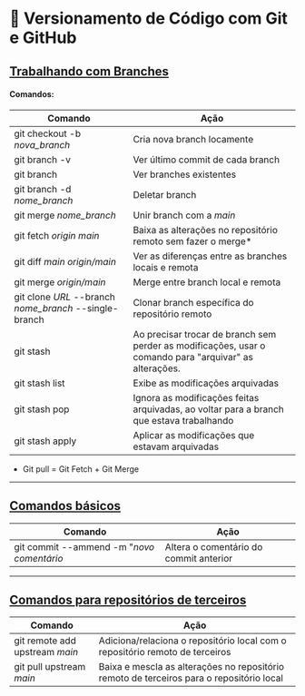 # 🌴 Versionamento de Código com Git e GitHub

## <u>Trabalhando com Branches</u>

#### Comandos:

| Comando                                                | Ação                                                                                                   |
| ------------------------------------------------------ | ------------------------------------------------------------------------------------------------------ |
| git checkout -b *nova_branch*                          | Cria nova branch locamente                                                                             |
| git branch -v                                          | Ver último commit de cada branch                                                                       |
| git branch                                             | Ver branches existentes                                                                                |
| git branch -d *nome_branch*                            | Deletar branch                                                                                         |
| git merge *nome_branch*                                | Unir branch com a *main*                                                                               |
| git fetch *origin main*                                | Baixa as alterações no repositório remoto sem fazer o merge*                                           |
| git diff *main origin/main*                            | Ver as diferenças entre as branches locais e remota                                                    |
| git merge *origin/main*                                | Merge entre branch local e remota                                                                      |
| git clone *URL* --branch *nome_branch* --single-branch | Clonar branch específica do repositório remoto                                                         |
| git stash                                              | Ao precisar trocar de branch sem perder as modificações, usar o comando para "arquivar" as alterações. |
| git stash list                                         | Exibe as modificações arquivadas                                                                       |
| git stash pop                                          | Ignora as modificações feitas arquivadas, ao voltar para a branch que estava trabalhando               |
| git stash apply                                        | Aplicar as modificações que estavam arquivadas                                                         |

* Git pull = Git Fetch + Git Merge

---

## <u>Comandos básicos</u>

| Comando                                   | Ação                                   |
| ----------------------------------------- | -------------------------------------- |
| git commit --ammend -m "*novo comentário* | Altera o comentário do commit anterior |

---

## <u>Comandos para repositórios de terceiros</u>

| Comando                        | Ação                                                                                                                 |
| ------------------------------ | -------------------------------------------------------------------------------------------------------------------- |
| git remote add upstream *main* | Adiciona/relaciona o repositório local com o repositório remoto de terceiros                                         |
| git pull upstream *main*       | Baixa e mescla as alterações no repositório remoto de terceiros para o repositório local |
